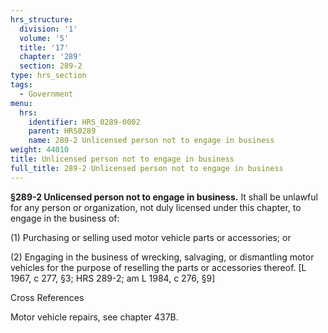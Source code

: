 ```yaml
---
hrs_structure:
  division: '1'
  volume: '5'
  title: '17'
  chapter: '289'
  section: 289-2
type: hrs_section
tags:
  - Government
menu:
  hrs:
    identifier: HRS_0289-0002
    parent: HRS0289
    name: 289-2 Unlicensed person not to engage in business
weight: 44010
title: Unlicensed person not to engage in business
full_title: 289-2 Unlicensed person not to engage in business
---
```

**§289-2 Unlicensed person not to engage in business.** It shall be unlawful for any person or organization, not duly licensed under this chapter, to engage in the business of:

(1) Purchasing or selling used motor vehicle parts or accessories; or

(2) Engaging in the business of wrecking, salvaging, or dismantling motor vehicles for the purpose of reselling the parts or accessories thereof. [L 1967, c 277, §3; HRS 289-2; am L 1984, c 276, §9]

Cross References

Motor vehicle repairs, see chapter 437B.